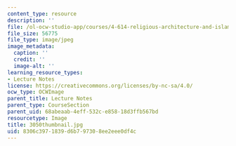 ```yaml
---
content_type: resource
description: ''
file: /ol-ocw-studio-app/courses/4-614-religious-architecture-and-islamic-cultures-fall-2002/8306c3971839d6b797308ee2eee0df4c_3050thumbnail.jpg
file_size: 56775
file_type: image/jpeg
image_metadata:
  caption: ''
  credit: ''
  image-alt: ''
learning_resource_types:
- Lecture Notes
license: https://creativecommons.org/licenses/by-nc-sa/4.0/
ocw_type: OCWImage
parent_title: Lecture Notes
parent_type: CourseSection
parent_uid: 68abeaab-4eff-532c-e858-18d3ffb567bd
resourcetype: Image
title: 3050thumbnail.jpg
uid: 8306c397-1839-d6b7-9730-8ee2eee0df4c
---
```

